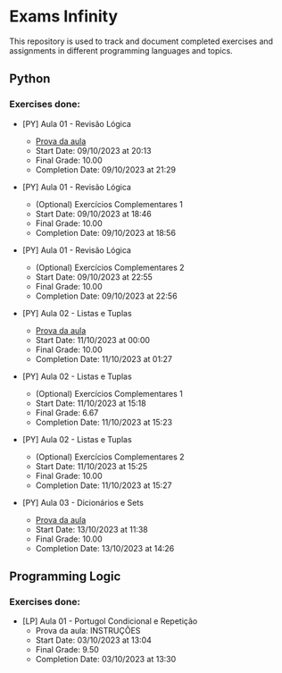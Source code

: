 # Exams Infinity

This repository is used to track and document completed exercises and assignments in different programming languages and topics.

## Python

### Exercises done:

- [PY] Aula 01 - Revisão Lógica
  - [Prova da aula](Python/PY-A01.py)
  - Start Date: 09/10/2023 at 20:13
  - Final Grade: 10.00
  - Completion Date: 09/10/2023 at 21:29

- [PY] Aula 01 - Revisão Lógica
  - (Optional) Exercícios Complementares 1
  - Start Date: 09/10/2023 at 18:46
  - Final Grade: 10.00
  - Completion Date: 09/10/2023 at 18:56

- [PY] Aula 01 - Revisão Lógica
  - (Optional) Exercícios Complementares 2
  - Start Date: 09/10/2023 at 22:55
  - Final Grade: 10.00
  - Completion Date: 09/10/2023 at 22:56
  
- [PY] Aula 02 - Listas e Tuplas
  - [Prova da aula](Python/PY-A02.py)
  - Start Date: 11/10/2023 at 00:00
  - Final Grade: 10.00
  - Completion Date: 11/10/2023 at 01:27
  
- [PY] Aula 02 - Listas e Tuplas
  - (Optional) Exercícios Complementares 1
  - Start Date: 11/10/2023 at 15:18
  - Final Grade: 6.67
  - Completion Date: 11/10/2023 at 15:23

- [PY] Aula 02 - Listas e Tuplas
  - (Optional) Exercícios Complementares 2
  - Start Date: 11/10/2023 at 15:25
  - Final Grade: 10.00
  - Completion Date: 11/10/2023 at 15:27

- [PY] Aula 03 - Dicionários e Sets
  - [Prova da aula](Python/PY-A03.py)
  - Start Date: 13/10/2023 at 11:38
  - Final Grade: 10.00
  - Completion Date: 13/10/2023 at 14:26
  
## Programming Logic

### Exercises done:

- [LP] Aula 01 - Portugol Condicional e Repetição
  - Prova da aula: INSTRUÇÕES
  - Start Date: 03/10/2023 at 13:04
  - Final Grade: 9.50
  - Completion Date: 03/10/2023 at 13:30
